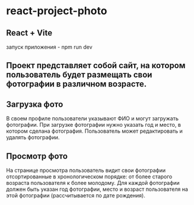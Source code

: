 # react-project-photo

## React + Vite
запуск приложения - npm run dev

## Проект представляет собой сайт, на котором пользователь будет размещать свои фотографии в различном возрасте.

## Загрузка фото
 В своем профиле пользователи указывают ФИО и могут загружать фотографии.
 При загрузке фотографии нужно указать год и место, в котором сделана фотография. Пользователь может
 редактировать и удалять фотографии.

## Просмотр фото
 На странице просмотра пользователь видит свои фотографии отсортированные
 в хронологическом порядке: от более старого возраста пользователя к более молодому.
 Для каждой фотографии должен быть указан год фотографии, место и возраст пользователя
 на этой фотографии (рассчитывается по дате рождения).

